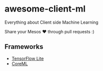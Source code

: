 # awesome-client-ml
Everything about Client side Machine Learning

Share your Mesos ❤️ through pull requests :)


## Frameworks

* [TensorFlow Lite](https://www.tensorflow.org/lite)
* [CoreML](https://developer.apple.com/documentation/coreml)
